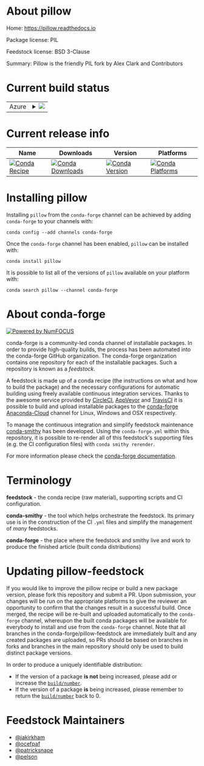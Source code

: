 About pillow
============

Home: https://pillow.readthedocs.io

Package license: PIL

Feedstock license: BSD 3-Clause

Summary: Pillow is the friendly PIL fork by Alex Clark and Contributors



Current build status
====================


<table>
    
  <tr>
    <td>Azure</td>
    <td>
      <details>
        <summary>
          <a href="https://dev.azure.com/conda-forge/feedstock-builds/_build/latest?definitionId=784&branchName=master">
            <img src="https://dev.azure.com/conda-forge/feedstock-builds/_apis/build/status/pillow-feedstock?branchName=master">
          </a>
        </summary>
        <table>
          <thead><tr><th>Variant</th><th>Status</th></tr></thead>
          <tbody><tr>
              <td>linux_aarch64_python3.6</td>
              <td>
                <a href="https://dev.azure.com/conda-forge/feedstock-builds/_build/latest?definitionId=784&branchName=master">
                  <img src="https://dev.azure.com/conda-forge/feedstock-builds/_apis/build/status/pillow-feedstock?branchName=master&jobName=linux&configuration=linux_aarch64_python3.6" alt="variant">
                </a>
              </td>
            </tr><tr>
              <td>linux_aarch64_python3.7</td>
              <td>
                <a href="https://dev.azure.com/conda-forge/feedstock-builds/_build/latest?definitionId=784&branchName=master">
                  <img src="https://dev.azure.com/conda-forge/feedstock-builds/_apis/build/status/pillow-feedstock?branchName=master&jobName=linux&configuration=linux_aarch64_python3.7" alt="variant">
                </a>
              </td>
            </tr><tr>
              <td>linux_aarch64_python3.8</td>
              <td>
                <a href="https://dev.azure.com/conda-forge/feedstock-builds/_build/latest?definitionId=784&branchName=master">
                  <img src="https://dev.azure.com/conda-forge/feedstock-builds/_apis/build/status/pillow-feedstock?branchName=master&jobName=linux&configuration=linux_aarch64_python3.8" alt="variant">
                </a>
              </td>
            </tr><tr>
              <td>linux_ppc64le_python3.6</td>
              <td>
                <a href="https://dev.azure.com/conda-forge/feedstock-builds/_build/latest?definitionId=784&branchName=master">
                  <img src="https://dev.azure.com/conda-forge/feedstock-builds/_apis/build/status/pillow-feedstock?branchName=master&jobName=linux&configuration=linux_ppc64le_python3.6" alt="variant">
                </a>
              </td>
            </tr><tr>
              <td>linux_ppc64le_python3.7</td>
              <td>
                <a href="https://dev.azure.com/conda-forge/feedstock-builds/_build/latest?definitionId=784&branchName=master">
                  <img src="https://dev.azure.com/conda-forge/feedstock-builds/_apis/build/status/pillow-feedstock?branchName=master&jobName=linux&configuration=linux_ppc64le_python3.7" alt="variant">
                </a>
              </td>
            </tr><tr>
              <td>linux_ppc64le_python3.8</td>
              <td>
                <a href="https://dev.azure.com/conda-forge/feedstock-builds/_build/latest?definitionId=784&branchName=master">
                  <img src="https://dev.azure.com/conda-forge/feedstock-builds/_apis/build/status/pillow-feedstock?branchName=master&jobName=linux&configuration=linux_ppc64le_python3.8" alt="variant">
                </a>
              </td>
            </tr><tr>
              <td>linux_python3.6</td>
              <td>
                <a href="https://dev.azure.com/conda-forge/feedstock-builds/_build/latest?definitionId=784&branchName=master">
                  <img src="https://dev.azure.com/conda-forge/feedstock-builds/_apis/build/status/pillow-feedstock?branchName=master&jobName=linux&configuration=linux_python3.6" alt="variant">
                </a>
              </td>
            </tr><tr>
              <td>linux_python3.7</td>
              <td>
                <a href="https://dev.azure.com/conda-forge/feedstock-builds/_build/latest?definitionId=784&branchName=master">
                  <img src="https://dev.azure.com/conda-forge/feedstock-builds/_apis/build/status/pillow-feedstock?branchName=master&jobName=linux&configuration=linux_python3.7" alt="variant">
                </a>
              </td>
            </tr><tr>
              <td>linux_python3.8</td>
              <td>
                <a href="https://dev.azure.com/conda-forge/feedstock-builds/_build/latest?definitionId=784&branchName=master">
                  <img src="https://dev.azure.com/conda-forge/feedstock-builds/_apis/build/status/pillow-feedstock?branchName=master&jobName=linux&configuration=linux_python3.8" alt="variant">
                </a>
              </td>
            </tr><tr>
              <td>osx_python3.6</td>
              <td>
                <a href="https://dev.azure.com/conda-forge/feedstock-builds/_build/latest?definitionId=784&branchName=master">
                  <img src="https://dev.azure.com/conda-forge/feedstock-builds/_apis/build/status/pillow-feedstock?branchName=master&jobName=osx&configuration=osx_python3.6" alt="variant">
                </a>
              </td>
            </tr><tr>
              <td>osx_python3.7</td>
              <td>
                <a href="https://dev.azure.com/conda-forge/feedstock-builds/_build/latest?definitionId=784&branchName=master">
                  <img src="https://dev.azure.com/conda-forge/feedstock-builds/_apis/build/status/pillow-feedstock?branchName=master&jobName=osx&configuration=osx_python3.7" alt="variant">
                </a>
              </td>
            </tr><tr>
              <td>osx_python3.8</td>
              <td>
                <a href="https://dev.azure.com/conda-forge/feedstock-builds/_build/latest?definitionId=784&branchName=master">
                  <img src="https://dev.azure.com/conda-forge/feedstock-builds/_apis/build/status/pillow-feedstock?branchName=master&jobName=osx&configuration=osx_python3.8" alt="variant">
                </a>
              </td>
            </tr><tr>
              <td>win_c_compilervs2015libtiff4.0python3.6</td>
              <td>
                <a href="https://dev.azure.com/conda-forge/feedstock-builds/_build/latest?definitionId=784&branchName=master">
                  <img src="https://dev.azure.com/conda-forge/feedstock-builds/_apis/build/status/pillow-feedstock?branchName=master&jobName=win&configuration=win_c_compilervs2015libtiff4.0python3.6" alt="variant">
                </a>
              </td>
            </tr><tr>
              <td>win_c_compilervs2015libtiff4.0python3.7</td>
              <td>
                <a href="https://dev.azure.com/conda-forge/feedstock-builds/_build/latest?definitionId=784&branchName=master">
                  <img src="https://dev.azure.com/conda-forge/feedstock-builds/_apis/build/status/pillow-feedstock?branchName=master&jobName=win&configuration=win_c_compilervs2015libtiff4.0python3.7" alt="variant">
                </a>
              </td>
            </tr><tr>
              <td>win_c_compilervs2015libtiff4.0python3.8</td>
              <td>
                <a href="https://dev.azure.com/conda-forge/feedstock-builds/_build/latest?definitionId=784&branchName=master">
                  <img src="https://dev.azure.com/conda-forge/feedstock-builds/_apis/build/status/pillow-feedstock?branchName=master&jobName=win&configuration=win_c_compilervs2015libtiff4.0python3.8" alt="variant">
                </a>
              </td>
            </tr><tr>
              <td>win_c_compilervs2015libtiff4.1python3.6</td>
              <td>
                <a href="https://dev.azure.com/conda-forge/feedstock-builds/_build/latest?definitionId=784&branchName=master">
                  <img src="https://dev.azure.com/conda-forge/feedstock-builds/_apis/build/status/pillow-feedstock?branchName=master&jobName=win&configuration=win_c_compilervs2015libtiff4.1python3.6" alt="variant">
                </a>
              </td>
            </tr><tr>
              <td>win_c_compilervs2015libtiff4.1python3.7</td>
              <td>
                <a href="https://dev.azure.com/conda-forge/feedstock-builds/_build/latest?definitionId=784&branchName=master">
                  <img src="https://dev.azure.com/conda-forge/feedstock-builds/_apis/build/status/pillow-feedstock?branchName=master&jobName=win&configuration=win_c_compilervs2015libtiff4.1python3.7" alt="variant">
                </a>
              </td>
            </tr><tr>
              <td>win_c_compilervs2015libtiff4.1python3.8</td>
              <td>
                <a href="https://dev.azure.com/conda-forge/feedstock-builds/_build/latest?definitionId=784&branchName=master">
                  <img src="https://dev.azure.com/conda-forge/feedstock-builds/_apis/build/status/pillow-feedstock?branchName=master&jobName=win&configuration=win_c_compilervs2015libtiff4.1python3.8" alt="variant">
                </a>
              </td>
            </tr>
          </tbody>
        </table>
      </details>
    </td>
  </tr>
</table>

Current release info
====================

| Name | Downloads | Version | Platforms |
| --- | --- | --- | --- |
| [![Conda Recipe](https://img.shields.io/badge/recipe-pillow-green.svg)](https://anaconda.org/conda-forge/pillow) | [![Conda Downloads](https://img.shields.io/conda/dn/conda-forge/pillow.svg)](https://anaconda.org/conda-forge/pillow) | [![Conda Version](https://img.shields.io/conda/vn/conda-forge/pillow.svg)](https://anaconda.org/conda-forge/pillow) | [![Conda Platforms](https://img.shields.io/conda/pn/conda-forge/pillow.svg)](https://anaconda.org/conda-forge/pillow) |

Installing pillow
=================

Installing `pillow` from the `conda-forge` channel can be achieved by adding `conda-forge` to your channels with:

```
conda config --add channels conda-forge
```

Once the `conda-forge` channel has been enabled, `pillow` can be installed with:

```
conda install pillow
```

It is possible to list all of the versions of `pillow` available on your platform with:

```
conda search pillow --channel conda-forge
```


About conda-forge
=================

[![Powered by NumFOCUS](https://img.shields.io/badge/powered%20by-NumFOCUS-orange.svg?style=flat&colorA=E1523D&colorB=007D8A)](http://numfocus.org)

conda-forge is a community-led conda channel of installable packages.
In order to provide high-quality builds, the process has been automated into the
conda-forge GitHub organization. The conda-forge organization contains one repository
for each of the installable packages. Such a repository is known as a *feedstock*.

A feedstock is made up of a conda recipe (the instructions on what and how to build
the package) and the necessary configurations for automatic building using freely
available continuous integration services. Thanks to the awesome service provided by
[CircleCI](https://circleci.com/), [AppVeyor](https://www.appveyor.com/)
and [TravisCI](https://travis-ci.com/) it is possible to build and upload installable
packages to the [conda-forge](https://anaconda.org/conda-forge)
[Anaconda-Cloud](https://anaconda.org/) channel for Linux, Windows and OSX respectively.

To manage the continuous integration and simplify feedstock maintenance
[conda-smithy](https://github.com/conda-forge/conda-smithy) has been developed.
Using the ``conda-forge.yml`` within this repository, it is possible to re-render all of
this feedstock's supporting files (e.g. the CI configuration files) with ``conda smithy rerender``.

For more information please check the [conda-forge documentation](https://conda-forge.org/docs/).

Terminology
===========

**feedstock** - the conda recipe (raw material), supporting scripts and CI configuration.

**conda-smithy** - the tool which helps orchestrate the feedstock.
                   Its primary use is in the construction of the CI ``.yml`` files
                   and simplify the management of *many* feedstocks.

**conda-forge** - the place where the feedstock and smithy live and work to
                  produce the finished article (built conda distributions)


Updating pillow-feedstock
=========================

If you would like to improve the pillow recipe or build a new
package version, please fork this repository and submit a PR. Upon submission,
your changes will be run on the appropriate platforms to give the reviewer an
opportunity to confirm that the changes result in a successful build. Once
merged, the recipe will be re-built and uploaded automatically to the
`conda-forge` channel, whereupon the built conda packages will be available for
everybody to install and use from the `conda-forge` channel.
Note that all branches in the conda-forge/pillow-feedstock are
immediately built and any created packages are uploaded, so PRs should be based
on branches in forks and branches in the main repository should only be used to
build distinct package versions.

In order to produce a uniquely identifiable distribution:
 * If the version of a package **is not** being increased, please add or increase
   the [``build/number``](https://conda.io/docs/user-guide/tasks/build-packages/define-metadata.html#build-number-and-string).
 * If the version of a package **is** being increased, please remember to return
   the [``build/number``](https://conda.io/docs/user-guide/tasks/build-packages/define-metadata.html#build-number-and-string)
   back to 0.

Feedstock Maintainers
=====================

* [@jakirkham](https://github.com/jakirkham/)
* [@ocefpaf](https://github.com/ocefpaf/)
* [@patricksnape](https://github.com/patricksnape/)
* [@pelson](https://github.com/pelson/)


